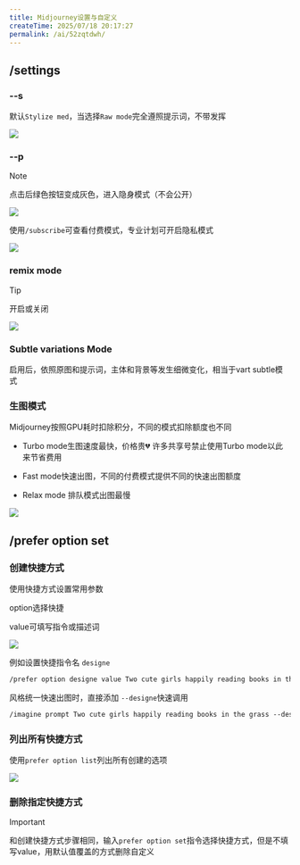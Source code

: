 ```yaml
---
title: Midjourney设置与自定义
createTime: 2025/07/18 20:17:27
permalink: /ai/52zqtdwh/
---
```

## /settings

### --s

默认`Stylize med`，当选择`Raw mode`完全遵照提示词，不带发挥

![](https://file.iglooblog.top/ai/%E6%88%AA%E5%B1%8F2025-07-18%2020.18.54.png)

### --p

> [!note]
>
> 点击后绿色按钮变成灰色，进入隐身模式（不会公开）

![](https://file.iglooblog.top/ai/%E6%88%AA%E5%B1%8F2025-07-18%2020.25.36.png)

使用`/subscribe`可查看付费模式，专业计划可开启隐私模式

![](https://file.iglooblog.top/ai/%E6%88%AA%E5%B1%8F2025-07-18%2020.24.01.png)

### remix mode

> [!tip]
>
> 开启或关闭 

![](https://file.iglooblog.top/ai/%E6%88%AA%E5%B1%8F2025-07-18%2020.29.04.png)

### Subtle variations Mode

启用后，依照原图和提示词，主体和背景等发生细微变化，相当于vart subtle模式

###  生图模式

Midjourney按照GPU耗时扣除积分，不同的模式扣除额度也不同

- Turbo mode生图速度最快，价格贵💔 许多共享号禁止使用Turbo mode以此来节省费用

- Fast mode快速出图，不同的付费模式提供不同的快速出图额度
- Relax mode 排队模式出图最慢

![](https://file.iglooblog.top/ai/%E6%88%AA%E5%B1%8F2025-07-18%2020.33.09.png)

## /prefer option set

### 创建快捷方式

使用快捷方式设置常用参数

option选择快捷

value可填写指令或描述词

![](https://file.iglooblog.top/ai/%E6%88%AA%E5%B1%8F2025-07-18%2020.34.40.png)

例如设置快捷指令名 `designe`

```txt
/prefer option designe value Two cute girls happily reading books in the grass --ar 2:1 --niji6 --s 20
```

风格统一快速出图时，直接添加 `--designe`快速调用

```txt
/imagine prompt Two cute girls happily reading books in the grass --designe
```

### 列出所有快捷方式

使用`prefer option list`列出所有创建的选项

![](https://file.iglooblog.top/ai/%E6%88%AA%E5%B1%8F2025-07-18%2020.36.13.png)

### 删除指定快捷方式

> [!important]
>
> 和创建快捷方式步骤相同，输入`prefer option set`指令选择快捷方式，但是不填写value，用默认值覆盖的方式删除自定义


